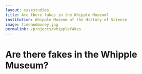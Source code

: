 ```yaml
---
layout: casestudies
title: Are there fakes in the Whipple Museum?
institution: Whipple Museum of the History of Science
image: timeandmoney.jpg
permalink: /projects/whipplefakes
---
```


# Are there fakes in the Whipple Museum?
